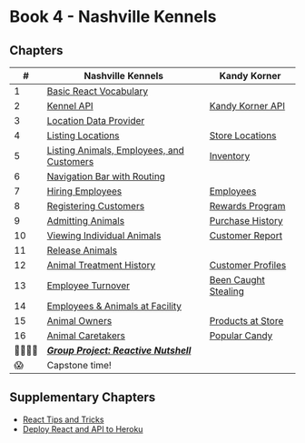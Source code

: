 # Book 4 - Nashville Kennels

## Chapters

| #  | Nashville Kennels | Kandy Korner |
|--|--|--|
| 1 | [Basic React Vocabulary](./chapters/REACT_BASICS.md) |  |
| 2 | [Kennel API](./chapters/KENNEL_API.md) | [Kandy Korner API](./chapters/KANDY_API.md) |
| 3 | [Location Data Provider](./chapters/DATA_PROVIDER.md) |  |
| 4 | [Listing Locations](./chapters/LIST_USECONTEXT.md) | [Store Locations](./chapters/KK_STORES.md) |
| 5 | [Listing Animals, Employees, and Customers](./chapters/LIVE_DATA.md) | [Inventory](./chapters/KK_INVENTORY.md) |
| 6 | [Navigation Bar with Routing](./chapters/ROUTING.md) |  |
| 7 | [Hiring Employees](./chapters/FORMS_USEREF.md) | [Employees](./chapters/KK_EMPLOYEES.md) |
| 8 | [Registering Customers](./chapters/AUTHENTICATION.md) | [Rewards Program](./chapters/KK_CUSTOMERS.md) |
| 9 | [Admitting Animals](./chapters/HOC_PROVIDER.md) | [Purchase History](./chapters/KK_PURCHASES.md) |
| 10 | [Viewing Individual Animals](./chapters/DYNAMIC_ROUTING.md) | [Customer Report](./chapters/KK_REPORT.md) |
| 11 | [Release Animals](./chapters/DELETE.md) |  |
| 12 | [Animal Treatment History](./chapters/EDIT.md) | [Customer Profiles](./chapters/KK_PROFILES.md) |
| 13 | [Employee Turnover](./chapters/DELETE.md) | [Been Caught Stealing](./chapters/KK_DELETE.md) |
| 14 | [Employees &amp; Animals at Facility](./chapters/FACILITY_PROVIDERS.md) |  |
| 15 | [Animal Owners](./chapters/ANIMAL_PROVIDERS.md) | [Products at Store](./chapters/KK_STORE_PROVIDERS.md) |
| 16 | [Animal Caretakers](./chapters/EMPLOYEE_PROVIDERS.md) | [Popular Candy](./chapters/KK_CANDY_PROVIDERS.md) |
| 👨‍👨‍👦‍👦 | [**_Group Project: Reactive Nutshell_**](./chapters/REACT_NUTSHELL.md) |  |
| 😱 | Capstone time! |  |


## Supplementary Chapters

* [React Tips and Tricks](./chapters/REACT_TIPS.md)
* [Deploy React and API to Heroku](./chapters/JSON_SERVER_HEROKU.md)
